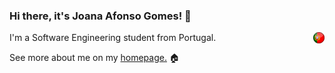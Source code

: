 ### Hi there, it's Joana Afonso Gomes! :wave:

I'm a Software Engineering student from Portugal. <img style="float: right"  width="18" src="https://github.com/joanafonsogomes/joanafonsogomes/blob/main/portugal.png">

See more about me on my [homepage.](https://joanafonsogomes.github.io/home/) :house:


